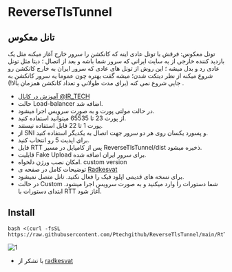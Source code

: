 # ReverseTlsTunnel 
## تانل معکوس

تونل معکوس: فرقش با تونل عادی اینه که کانکشن را سرور خارج آغاز میکنه مثل یک بازدید کننده خارجی از یه سایت ایرانی که سرور شما باشه و بعد از اتصال ؛ دیتا مثل تونل عادی رد و بدل میشه ؛ این روش از تونل های عادی که سرور ایران به خارج کانکشن رو شروع میکنه از نظر دیتکت شدن؛ میشه گفت بهتره چون عموما یه سرور کانکشن به جایی شروع نمی کنه (برای مدت طولانی و تعداد کانکشن همزمان بالا!)
.
- [آموزش در کانال @IR_TECH](https://youtube.com/watch?v=1mj1fhA2X6s)
- حالت Load-balancer اضافه شد.
- در حالت مولتی پورت و به صورت سرویس اجرا میشود. 
- از پورت 23 تا 65535 میتوانید استفاده کنید. 
- پورت 1 تا 22 قابل استفاده نیستند. 
- از SNI و پسورد یکسان روی هر دو سرور جهت اتصال به یکدیگر استفاده کنید.
-  برای اپدیت 5 رو انتخاب کنید.
- فایل RTT پس از کامپایل در مسیر ReverseTlsTunnel/dist ذخیره میشود.
- قابلیت Fake Upload برای سرور ایران اضافه شده.
- امکان نصب ورژن دلخواه. custom version
- توضیحات کامل در صفحه ی [Radkesvat](https://github.com/radkesvat/ReverseTlsTunnel/tree/master)
- برای نسخه های قدیمی اپلود فیک را فعال نکنید. تانل متصل نمیشود.
- در حالت Custom شما دستورات را وارد میکنید و به صورت سرویس اجرا میشود. ابتدای دستورات با RTT آغاز شود.
## Install 

```
bash <(curl -fsSL https://raw.githubusercontent.com/Ptechgithub/ReverseTlsTunnel/main/RtTunnel.sh)
```


![1](https://raw.githubusercontent.com/Ptechgithub/configs/main/media/1.jpg)



- با تشکر از [radkesvat](https://github.com/radkesvat/ReverseTlsTunnel/tree/master)
